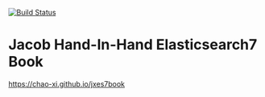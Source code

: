 [![Build Status](https://travis-ci.org/Chao-Xi/jxes7book.svg?branch=gh-pages)](https://travis-ci.org/Chao-Xi/jxes7book)

# Jacob Hand-In-Hand Elasticsearch7 Book

https://chao-xi.github.io/jxes7book